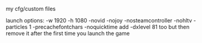 my cfg/custom files

launch options: -w 1920 -h 1080 -novid -nojoy -nosteamcontroller -nohltv -particles 1 -precachefontchars -noquicktime
add -dxlevel 81 too but then remove it after the first time you launch the game
